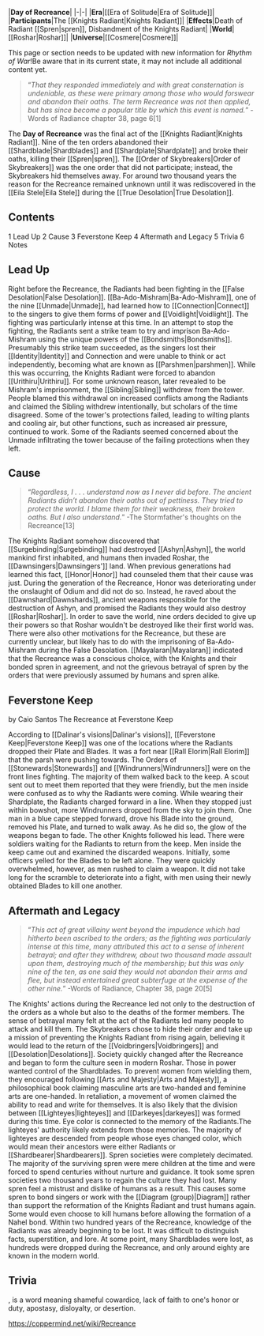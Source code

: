 |**Day of Recreance**|
|-|-|
|**Era**|[[Era of Solitude\|Era of Solitude]]|
|**Participants**|The [[Knights Radiant\|Knights Radiant]]|
|**Effects**|Death of Radiant [[Spren\|spren]], Disbandment of the Knights Radiant|
|**World**|[[Roshar\|Roshar]]|
|**Universe**|[[Cosmere\|Cosmere]]|

This page or section needs to be updated with new information for *Rhythm of War*!Be aware that in its current state, it may not include all additional content yet.

>“*That they responded immediately and with great consternation is undeniable, as these were primary among those who would forswear and abandon their oaths. The term Recreance was not then applied, but has since become a popular title by which this event is named.*”
\-Words of Radiance chapter 38, page 6[1]


The **Day of Recreance** was the final act of the [[Knights Radiant\|Knights Radiant]]. Nine of the ten orders abandoned their [[Shardblade\|Shardblades]] and [[Shardplate\|Shardplate]] and broke their oaths, killing their [[Spren\|spren]]. The [[Order of Skybreakers\|Order of Skybreakers]] was the one order that did not participate; instead, the Skybreakers hid themselves away. For around two thousand years the reason for the Recreance remained unknown until it was rediscovered in the [[Eila Stele\|Eila Stele]] during the [[True Desolation\|True Desolation]].

## Contents

1 Lead Up
2 Cause
3 Feverstone Keep
4 Aftermath and Legacy
5 Trivia
6 Notes


## Lead Up

Right before the Recreance, the Radiants had been fighting in the [[False Desolation\|False Desolation]]. [[Ba-Ado-Mishram\|Ba-Ado-Mishram]], one of the nine [[Unmade\|Unmade]], had learned how to [[Connection\|Connect]] to the singers to give them forms of power and [[Voidlight\|Voidlight]]. The fighting was particularly intense at this time. In an attempt to stop the fighting, the Radiants sent a strike team to try and imprison Ba-Ado-Mishram using the unique powers of the [[Bondsmiths\|Bondsmiths]].  Presumably this strike team succeeded, as the singers lost their [[Identity\|Identity]] and Connection and were unable to think or act independently, becoming what are known as [[Parshmen\|parshmen]].
While this was occurring, the Knights Radiant were forced to abandon [[Urithiru\|Urithiru]]. For some unknown reason, later revealed to be Mishram's imprisonment, the [[Sibling\|Sibling]] withdrew from the tower. People blamed this withdrawal on increased conflicts among the Radiants and claimed the Sibling withdrew intentionally, but scholars of the time disagreed. Some of the tower's protections failed, leading to wilting plants and cooling air, but other functions, such as increased air pressure, continued to work. Some of the Radiants seemed concerned about the Unmade infiltrating the tower because of the failing protections when they left.

## Cause
>“*Regardless, I . . . understand now as I never did before. The ancient Radiants didn’t abandon their oaths out of pettiness. They tried to protect the world. I blame them for their weakness, their broken oaths. But I also understand.*”
\-The Stormfather's thoughts on the Recreance[13]


The Knights Radiant somehow discovered that [[Surgebinding\|Surgebinding]] had destroyed [[Ashyn\|Ashyn]], the world mankind first inhabited, and humans then invaded Roshar, the [[Dawnsingers\|Dawnsingers']] land. When previous generations had learned this fact, [[Honor\|Honor]] had counseled them that their cause was just. During the generation of the Recreance, Honor was deteriorating under the onslaught of Odium and did not do so. Instead, he raved about the [[Dawnshard\|Dawnshards]], ancient weapons responsible for the destruction of Ashyn, and promised the Radiants they would also destroy [[Roshar\|Roshar]]. In order to save the world, nine orders decided to give up their powers so that Roshar wouldn't be destroyed like their first world was. There were also other motivations for the Recreance, but these are currently unclear, but likely has to do with the imprisoning of Ba-Ado-Mishram during the False Desolation.
[[Mayalaran\|Mayalaran]] indicated that the Recreance was a conscious choice, with the Knights and their bonded spren in agreement, and not the grievous betrayal of spren by the orders that were previously assumed by humans and spren alike.

## Feverstone Keep
 by  Caio Santos  The Recreance at Feverstone Keep

According to [[Dalinar's visions\|Dalinar's visions]], [[Feverstone Keep\|Feverstone Keep]] was one of the locations where the Radiants dropped their Plate and Blades. It was a fort near [[Rall Elorim\|Rall Elorim]] that the parsh were pushing towards. The Orders of [[Stonewards\|Stonewards]] and [[Windrunners\|Windrunners]] were on the front lines fighting.
The majority of them walked back to the keep. A scout sent out to meet them reported that they were friendly, but the men inside were confused as to why the Radiants were coming. While wearing their Shardplate, the Radiants charged forward in a line. When they stopped just within bowshot, more Windrunners dropped from the sky to join them. One man in a blue cape stepped forward, drove his Blade into the ground, removed his Plate, and turned to walk away. As he did so, the glow of the weapons began to fade. The other Knights followed his lead. There were soldiers waiting for the Radiants to return from the keep.
Men inside the keep came out and examined the discarded weapons. Initially, some officers yelled for the Blades to be left alone. They were quickly overwhelmed, however, as men rushed to claim a weapon. It did not take long for the scramble to deteriorate into a fight, with men using their newly obtained Blades to kill one another.

## Aftermath and Legacy
>“*This act of great villainy went beyond the impudence which had hitherto been ascribed to the orders; as the fighting was particularly intense at this time, many attributed this act to a sense of inherent betrayal; and after they withdrew, about two thousand made assault upon them, destroying much of the membership; but this was only nine of the ten, as one said they would not abandon their arms and flee, but instead entertained great subterfuge at the expense of the other nine.*”
\-Words of Radiance, Chapter 38, page 20[5]

The Knights' actions during the Recreance led not only to the destruction of the orders as a whole but also to the deaths of the former members. The sense of betrayal many felt at the act of the Radiants led many people to attack and kill them. The Skybreakers chose to hide their order and take up a mission of preventing the Knights Radiant from rising again, believing it would lead to the return of the [[Voidbringers\|Voidbringers]] and [[Desolation\|Desolations]].
Society quickly changed after the Recreance and began to form the culture seen in modern Roshar. Those in power wanted control of the Shardblades. To prevent women from wielding them, they encouraged following [[Arts and Majesty\|Arts and Majesty]], a philosophical book claiming masculine arts are two-handed and feminine arts are one-handed. In retaliation, a movement of women claimed the ability to read and write for themselves. It is also likely that the division between [[Lighteyes\|lighteyes]] and [[Darkeyes\|darkeyes]] was formed during this time. Eye color is connected to the memory of the Radiants.The lighteyes' authority likely extends from those memories. The majority of lighteyes are descended from people whose eyes changed color, which would mean their ancestors were either Radiants or [[Shardbearer\|Shardbearers]].
Spren societies were completely decimated. The majority of the surviving spren were mere children at the time and were forced to spend centuries without nurture and guidance. It took some spren societies two thousand years to regain the culture they had lost. Many spren feel a mistrust and dislike of humans as a result. This causes some spren to bond singers or work with the [[Diagram (group)\|Diagram]] rather than support the reformation of the Knights Radiant and trust humans again. Some would even choose to kill humans before allowing the formation of a Nahel bond.
Within two hundred years of the Recreance, knowledge of the Radiants was already beginning to be lost. It was difficult to distinguish facts, superstition, and lore. At some point, many Shardblades were lost, as hundreds were dropped during the Recreance, and only around eighty are known in the modern world.

## Trivia
, is a word meaning shameful cowardice, lack of faith to one's honor or duty, apostasy, disloyalty, or desertion.


https://coppermind.net/wiki/Recreance